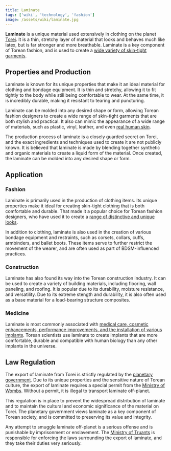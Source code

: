 ```yaml
---
title: Laminate
tags: ['wiki', 'technology', 'fashion']
image: /assets/wiki/laminate.jpg
---
```


**Laminate** is a unique material used extensively in clothing on the planet [Torei](/wiki/torei). It is a thin, stretchy layer of material that looks and behaves much like latex, but is far stronger and more breathable. Laminate is a key component of Torean fashion, and is used to create a [wide variety of skin-tight garments](/tag/fashion).

## Properties and Production

Laminate is known for its unique properties that make it an ideal material for clothing and bondage equipment. It is thin and stretchy, allowing it to fit tightly to the body while still being comfortable to wear. At the same time, it is incredibly durable, making it resistant to tearing and puncturing.

Laminate can be molded into any desired shape or form, allowing Torean fashion designers to create a wide range of skin-tight garments that are both stylish and practical. It also can mimic the appearance of a wide range of materials, such as plastic, vinyl, leather, and even [real human skin](/wiki/skinsuit).

The production process of laminate is a closely guarded secret on Torei, and the exact ingredients and techniques used to create it are not publicly known. It is believed that laminate is made by blending together synthetic and organic materials to create a liquid form of the material. Once created, the laminate can be molded into any desired shape or form.

## Application

### Fashion

Laminate is primarily used in the production of clothing items. Its unique properties make it ideal for creating skin-tight clothing that is both comfortable and durable. That made it a popular choice for Torean fashion designers, who have used it to create a [range of distinctive and unique looks](/tag/fashion).

In addition to clothing, laminate is also used in the creation of various bondage equipment and restraints, such as corsets, collars, cuffs, armbinders, and ballet boots. These items serve to further restrict the movement of the wearer, and are often used as part of BDSM-influenced practices.

### Construction

Laminate has also found its way into the Torean construction industry. It can be used to create a variety of building materials, including flooring, wall paneling, and roofing. It is popular due to its durability, moisture resistance, and versatility. Due to its extreme stength and durability, it is also often used as a base material for a load-bearing structure composites.

### Medicine

Laminate is most commonly associated with [medical care, cosmetic enhancements, performance improvements, and the installation of various implants](/wiki/ministry-of-improvements). Torean scientists use laminate to create implants that are more comfortable, durable and compatible with human biology than any other implants in the universe.

## Law Regulation

The export of laminate from Torei is strictly regulated by the [planetary government](/tag/government). Due to its unique properties and the sensitive nature of Torean culture, the export of laminate requires a special permit from the [Ministry of Wombs](/wiki/ministry-of-wombs). Without a permit, it is illegal to transport laminate off-planet.

This regulation is in place to prevent the widespread distribution of laminate and to maintain the cultural and economic significance of the material on Torei. The planetary government views laminate as a key component of Torean society, and is committed to preserving its value and integrity.

Any attempt to smuggle laminate off-planet is a serious offense and is punishable by imprisonment or enslavement. The [Ministry of Truants](/wiki/ministry-of-truants) is responsible for enforcing the laws surrounding the export of laminate, and they take their duties very seriously.

